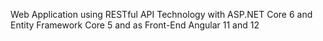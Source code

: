 Web Application using RESTful API Technology with ASP.NET Core 6 and Entity Framework Core 5 and as Front-End Angular 11 and 12
